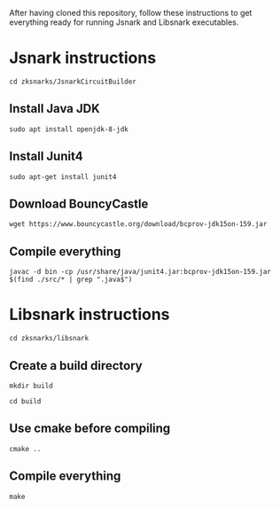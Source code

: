 After having cloned this repository, follow these instructions to
get everything ready for running Jsnark and Libsnark executables.

# Jsnark instructions

`cd zksnarks/JsnarkCircuitBuilder`

## Install Java JDK

`sudo apt install openjdk-8-jdk`

## Install Junit4

`sudo apt-get install junit4`

## Download BouncyCastle

`wget https://www.bouncycastle.org/download/bcprov-jdk15on-159.jar`

## Compile everything

`javac -d bin -cp /usr/share/java/junit4.jar:bcprov-jdk15on-159.jar  $(find ./src/* | grep ".java$")`


# Libsnark instructions

`cd zksnarks/libsnark`

## Create a build directory

`mkdir build`

`cd build`

## Use cmake before compiling

`cmake ..`

## Compile everything

`make`
